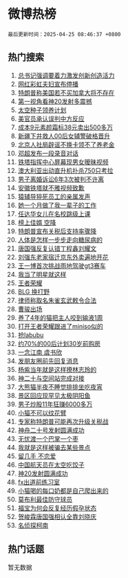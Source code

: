 # 微博热榜

`最后更新时间：2025-04-25 08:46:37 +0800`

## 热门搜索

1. [总书记强调要着力激发创新创造活力](https://m.weibo.cn/search?containerid=100103type%3D1%26t%3D10%26q%3D%23%E6%80%BB%E4%B9%A6%E8%AE%B0%E5%BC%BA%E8%B0%83%E8%A6%81%E7%9D%80%E5%8A%9B%E6%BF%80%E5%8F%91%E5%88%9B%E6%96%B0%E5%88%9B%E9%80%A0%E6%B4%BB%E5%8A%9B%23&stream_entry_id=51&isnewpage=1&extparam=seat%3D1%26filter_type%3Drealtimehot%26stream_entry_id%3D51%26c_type%3D51%26dgr%3D0%26pos%3D0%26cate%3D10103%26q%3D%2523%25E6%2580%25BB%25E4%25B9%25A6%25E8%25AE%25B0%25E5%25BC%25BA%25E8%25B0%2583%25E8%25A6%2581%25E7%259D%2580%25E5%258A%259B%25E6%25BF%2580%25E5%258F%2591%25E5%2588%259B%25E6%2596%25B0%25E5%2588%259B%25E9%2580%25A0%25E6%25B4%25BB%25E5%258A%259B%2523%26display_time%3D1745541996%26pre_seqid%3D174554199676503324132128)
1. [网红彩虹夫妇宣布停播](https://m.weibo.cn/search?containerid=100103type%3D1%26t%3D10%26q%3D%23%E7%BD%91%E7%BA%A2%E5%BD%A9%E8%99%B9%E5%A4%AB%E5%A6%87%E5%AE%A3%E5%B8%83%E5%81%9C%E6%92%AD%23&stream_entry_id=31&isnewpage=1&extparam=seat%3D1%26stream_entry_id%3D31%26lcate%3D5001%26pos%3D0%26q%3D%2523%25E7%25BD%2591%25E7%25BA%25A2%25E5%25BD%25A9%25E8%2599%25B9%25E5%25A4%25AB%25E5%25A6%2587%25E5%25AE%25A3%25E5%25B8%2583%25E5%2581%259C%25E6%2592%25AD%2523%26filter_type%3Drealtimehot%26band_rank%3D1%26c_type%3D31%26dgr%3D0%26cate%3D5001%26realpos%3D1%26flag%3D1%26display_time%3D1745541996%26pre_seqid%3D174554199676503324132128)
1. [特朗普称美国若不买加拿大将不存在](https://m.weibo.cn/search?containerid=100103type%3D1%26t%3D10%26q%3D%23%E7%89%B9%E6%9C%97%E6%99%AE%E7%A7%B0%E7%BE%8E%E5%9B%BD%E8%8B%A5%E4%B8%8D%E4%B9%B0%E5%8A%A0%E6%8B%BF%E5%A4%A7%E5%B0%86%E4%B8%8D%E5%AD%98%E5%9C%A8%23&stream_entry_id=31&isnewpage=1&extparam=seat%3D1%26stream_entry_id%3D31%26lcate%3D5001%26pos%3D1%26q%3D%2523%25E7%2589%25B9%25E6%259C%2597%25E6%2599%25AE%25E7%25A7%25B0%25E7%25BE%258E%25E5%259B%25BD%25E8%258B%25A5%25E4%25B8%258D%25E4%25B9%25B0%25E5%258A%25A0%25E6%258B%25BF%25E5%25A4%25A7%25E5%25B0%2586%25E4%25B8%258D%25E5%25AD%2598%25E5%259C%25A8%2523%26filter_type%3Drealtimehot%26band_rank%3D2%26c_type%3D31%26dgr%3D0%26cate%3D5001%26realpos%3D2%26flag%3D2%26display_time%3D1745541996%26pre_seqid%3D174554199676503324132128)
1. [第一视角看神20发射多震撼](https://m.weibo.cn/search?containerid=100103type%3D1%26t%3D10%26q%3D%23%E7%AC%AC%E4%B8%80%E8%A7%86%E8%A7%92%E7%9C%8B%E7%A5%9E20%E5%8F%91%E5%B0%84%E5%A4%9A%E9%9C%87%E6%92%BC%23&stream_entry_id=31&isnewpage=1&extparam=seat%3D1%26stream_entry_id%3D31%26lcate%3D5001%26pos%3D2%26q%3D%2523%25E7%25AC%25AC%25E4%25B8%2580%25E8%25A7%2586%25E8%25A7%2592%25E7%259C%258B%25E7%25A5%259E20%25E5%258F%2591%25E5%25B0%2584%25E5%25A4%259A%25E9%259C%2587%25E6%2592%25BC%2523%26filter_type%3Drealtimehot%26band_rank%3D3%26c_type%3D31%26dgr%3D0%26cate%3D5001%26realpos%3D3%26flag%3D0%26display_time%3D1745541996%26pre_seqid%3D174554199676503324132128)
1. [太空种子领养计划](https://m.weibo.cn/search?containerid=100103type%3D1%26t%3D10%26q%3D%23%E5%A4%AA%E7%A9%BA%E7%A7%8D%E5%AD%90%E9%A2%86%E5%85%BB%E8%AE%A1%E5%88%92%23&stream_entry_id=31&isnewpage=1&extparam=seat%3D1%26stream_entry_id%3D31%26lcate%3D5001%26pos%3D3%26q%3D%2523%25E5%25A4%25AA%25E7%25A9%25BA%25E7%25A7%258D%25E5%25AD%2590%25E9%25A2%2586%25E5%2585%25BB%25E8%25AE%25A1%25E5%2588%2592%2523%26filter_type%3Drealtimehot%26band_rank%3D4%26adid%3D284151%26dgr%3D0%26cate%3D5001%26is_ad_pos%3D1%26c_type%3D31%26display_time%3D1745541996%26pre_seqid%3D174554199676503324132128)
1. [美官员承认误判中方反应](https://m.weibo.cn/search?containerid=100103type%3D1%26t%3D10%26q%3D%23%E7%BE%8E%E5%AE%98%E5%91%98%E6%89%BF%E8%AE%A4%E8%AF%AF%E5%88%A4%E4%B8%AD%E6%96%B9%E5%8F%8D%E5%BA%94%23&stream_entry_id=31&isnewpage=1&extparam=seat%3D1%26stream_entry_id%3D31%26lcate%3D5001%26pos%3D4%26q%3D%2523%25E7%25BE%258E%25E5%25AE%2598%25E5%2591%2598%25E6%2589%25BF%25E8%25AE%25A4%25E8%25AF%25AF%25E5%2588%25A4%25E4%25B8%25AD%25E6%2596%25B9%25E5%258F%258D%25E5%25BA%2594%2523%26filter_type%3Drealtimehot%26band_rank%3D4%26c_type%3D31%26dgr%3D0%26cate%3D5001%26realpos%3D4%26flag%3D1%26display_time%3D1745541996%26pre_seqid%3D174554199676503324132128)
1. [成本9元素颜霜标38元卖出500多万](https://m.weibo.cn/search?containerid=100103type%3D1%26t%3D10%26q%3D%23%E6%88%90%E6%9C%AC9%E5%85%83%E7%B4%A0%E9%A2%9C%E9%9C%9C%E6%A0%8738%E5%85%83%E5%8D%96%E5%87%BA500%E5%A4%9A%E4%B8%87%23&stream_entry_id=31&isnewpage=1&extparam=seat%3D1%26stream_entry_id%3D31%26lcate%3D5001%26pos%3D5%26q%3D%2523%25E6%2588%2590%25E6%259C%25AC9%25E5%2585%2583%25E7%25B4%25A0%25E9%25A2%259C%25E9%259C%259C%25E6%25A0%258738%25E5%2585%2583%25E5%258D%2596%25E5%2587%25BA500%25E5%25A4%259A%25E4%25B8%2587%2523%26filter_type%3Drealtimehot%26band_rank%3D5%26c_type%3D31%26dgr%3D0%26cate%3D5001%26realpos%3D5%26flag%3D0%26display_time%3D1745541996%26pre_seqid%3D174554199676503324132128)
1. [新疆下井救人00后女辅警破格晋升](https://m.weibo.cn/search?containerid=100103type%3D1%26t%3D10%26q%3D%23%E6%96%B0%E7%96%86%E4%B8%8B%E4%BA%95%E6%95%91%E4%BA%BA00%E5%90%8E%E5%A5%B3%E8%BE%85%E8%AD%A6%E7%A0%B4%E6%A0%BC%E6%99%8B%E5%8D%87%23&stream_entry_id=31&isnewpage=1&extparam=seat%3D1%26stream_entry_id%3D31%26lcate%3D5001%26pos%3D6%26q%3D%2523%25E6%2596%25B0%25E7%2596%2586%25E4%25B8%258B%25E4%25BA%2595%25E6%2595%2591%25E4%25BA%25BA00%25E5%2590%258E%25E5%25A5%25B3%25E8%25BE%2585%25E8%25AD%25A6%25E7%25A0%25B4%25E6%25A0%25BC%25E6%2599%258B%25E5%258D%2587%2523%26filter_type%3Drealtimehot%26band_rank%3D6%26c_type%3D31%26dgr%3D0%26cate%3D5001%26realpos%3D6%26flag%3D0%26display_time%3D1745541996%26pre_seqid%3D174554199676503324132128)
1. [北京人社局辟谣不换卡领不了养老金](https://m.weibo.cn/search?containerid=100103type%3D1%26t%3D10%26q%3D%23%E5%8C%97%E4%BA%AC%E4%BA%BA%E7%A4%BE%E5%B1%80%E8%BE%9F%E8%B0%A3%E4%B8%8D%E6%8D%A2%E5%8D%A1%E9%A2%86%E4%B8%8D%E4%BA%86%E5%85%BB%E8%80%81%E9%87%91%23&stream_entry_id=31&isnewpage=1&extparam=seat%3D1%26stream_entry_id%3D31%26lcate%3D5001%26pos%3D7%26q%3D%2523%25E5%258C%2597%25E4%25BA%25AC%25E4%25BA%25BA%25E7%25A4%25BE%25E5%25B1%2580%25E8%25BE%259F%25E8%25B0%25A3%25E4%25B8%258D%25E6%258D%25A2%25E5%258D%25A1%25E9%25A2%2586%25E4%25B8%258D%25E4%25BA%2586%25E5%2585%25BB%25E8%2580%2581%25E9%2587%2591%2523%26filter_type%3Drealtimehot%26band_rank%3D7%26adid%3D284141%26dgr%3D0%26cate%3D5001%26is_ad_pos%3D1%26c_type%3D31%26display_time%3D1745541996%26pre_seqid%3D174554199676503324132128)
1. [邓超发布一段录音对话](https://m.weibo.cn/search?containerid=100103type%3D1%26t%3D10%26q%3D%23%E9%82%93%E8%B6%85%E5%8F%91%E5%B8%83%E4%B8%80%E6%AE%B5%E5%BD%95%E9%9F%B3%E5%AF%B9%E8%AF%9D%23&stream_entry_id=31&isnewpage=1&extparam=seat%3D1%26stream_entry_id%3D31%26lcate%3D5001%26pos%3D8%26q%3D%2523%25E9%2582%2593%25E8%25B6%2585%25E5%258F%2591%25E5%25B8%2583%25E4%25B8%2580%25E6%25AE%25B5%25E5%25BD%2595%25E9%259F%25B3%25E5%25AF%25B9%25E8%25AF%259D%2523%26filter_type%3Drealtimehot%26band_rank%3D7%26c_type%3D31%26dgr%3D0%26cate%3D5001%26realpos%3D7%26flag%3D2%26display_time%3D1745541996%26pre_seqid%3D174554199676503324132128)
1. [铁塔指挥中心屏幕现男女暧昧视频](https://m.weibo.cn/search?containerid=100103type%3D1%26t%3D10%26q%3D%23%E9%93%81%E5%A1%94%E6%8C%87%E6%8C%A5%E4%B8%AD%E5%BF%83%E5%B1%8F%E5%B9%95%E7%8E%B0%E7%94%B7%E5%A5%B3%E6%9A%A7%E6%98%A7%E8%A7%86%E9%A2%91%23&stream_entry_id=31&isnewpage=1&extparam=seat%3D1%26stream_entry_id%3D31%26lcate%3D5001%26pos%3D9%26q%3D%2523%25E9%2593%2581%25E5%25A1%2594%25E6%258C%2587%25E6%258C%25A5%25E4%25B8%25AD%25E5%25BF%2583%25E5%25B1%258F%25E5%25B9%2595%25E7%258E%25B0%25E7%2594%25B7%25E5%25A5%25B3%25E6%259A%25A7%25E6%2598%25A7%25E8%25A7%2586%25E9%25A2%2591%2523%26filter_type%3Drealtimehot%26band_rank%3D8%26c_type%3D31%26dgr%3D0%26cate%3D5001%26realpos%3D8%26flag%3D1%26display_time%3D1745541996%26pre_seqid%3D174554199676503324132128)
1. [澳大利亚出动直升机扑杀750只考拉](https://m.weibo.cn/search?containerid=100103type%3D1%26t%3D10%26q%3D%23%E6%BE%B3%E5%A4%A7%E5%88%A9%E4%BA%9A%E5%87%BA%E5%8A%A8%E7%9B%B4%E5%8D%87%E6%9C%BA%E6%89%91%E6%9D%80750%E5%8F%AA%E8%80%83%E6%8B%89%23&stream_entry_id=31&isnewpage=1&extparam=seat%3D1%26stream_entry_id%3D31%26lcate%3D5001%26pos%3D10%26q%3D%2523%25E6%25BE%25B3%25E5%25A4%25A7%25E5%2588%25A9%25E4%25BA%259A%25E5%2587%25BA%25E5%258A%25A8%25E7%259B%25B4%25E5%258D%2587%25E6%259C%25BA%25E6%2589%2591%25E6%259D%2580750%25E5%258F%25AA%25E8%2580%2583%25E6%258B%2589%2523%26filter_type%3Drealtimehot%26band_rank%3D9%26c_type%3D31%26dgr%3D0%26cate%3D5001%26realpos%3D9%26flag%3D0%26display_time%3D1745541996%26pre_seqid%3D174554199676503324132128)
1. [男子离婚诉讼6年3次被判不许离](https://m.weibo.cn/search?containerid=100103type%3D1%26t%3D10%26q%3D%23%E7%94%B7%E5%AD%90%E7%A6%BB%E5%A9%9A%E8%AF%89%E8%AE%BC6%E5%B9%B43%E6%AC%A1%E8%A2%AB%E5%88%A4%E4%B8%8D%E8%AE%B8%E7%A6%BB%23&stream_entry_id=31&isnewpage=1&extparam=seat%3D1%26stream_entry_id%3D31%26lcate%3D5001%26pos%3D11%26q%3D%2523%25E7%2594%25B7%25E5%25AD%2590%25E7%25A6%25BB%25E5%25A9%259A%25E8%25AF%2589%25E8%25AE%25BC6%25E5%25B9%25B43%25E6%25AC%25A1%25E8%25A2%25AB%25E5%2588%25A4%25E4%25B8%258D%25E8%25AE%25B8%25E7%25A6%25BB%2523%26filter_type%3Drealtimehot%26band_rank%3D10%26c_type%3D31%26dgr%3D0%26cate%3D5001%26realpos%3D10%26flag%3D0%26display_time%3D1745541996%26pre_seqid%3D174554199676503324132128)
1. [安徽铁塔就不雅视频致歉](https://m.weibo.cn/search?containerid=100103type%3D1%26t%3D10%26q%3D%23%E5%AE%89%E5%BE%BD%E9%93%81%E5%A1%94%E5%B0%B1%E4%B8%8D%E9%9B%85%E8%A7%86%E9%A2%91%E8%87%B4%E6%AD%89%23&stream_entry_id=31&isnewpage=1&extparam=seat%3D1%26stream_entry_id%3D31%26lcate%3D5001%26pos%3D12%26q%3D%2523%25E5%25AE%2589%25E5%25BE%25BD%25E9%2593%2581%25E5%25A1%2594%25E5%25B0%25B1%25E4%25B8%258D%25E9%259B%2585%25E8%25A7%2586%25E9%25A2%2591%25E8%2587%25B4%25E6%25AD%2589%2523%26filter_type%3Drealtimehot%26band_rank%3D11%26c_type%3D31%26dgr%3D0%26cate%3D5001%26realpos%3D11%26flag%3D1%26display_time%3D1745541996%26pre_seqid%3D174554199676503324132128)
1. [猿辅导猝死员工的亲属发声](https://m.weibo.cn/search?containerid=100103type%3D1%26t%3D10%26q%3D%23%E7%8C%BF%E8%BE%85%E5%AF%BC%E7%8C%9D%E6%AD%BB%E5%91%98%E5%B7%A5%E7%9A%84%E4%BA%B2%E5%B1%9E%E5%8F%91%E5%A3%B0%23&stream_entry_id=31&isnewpage=1&extparam=seat%3D1%26stream_entry_id%3D31%26lcate%3D5001%26pos%3D13%26q%3D%2523%25E7%258C%25BF%25E8%25BE%2585%25E5%25AF%25BC%25E7%258C%259D%25E6%25AD%25BB%25E5%2591%2598%25E5%25B7%25A5%25E7%259A%2584%25E4%25BA%25B2%25E5%25B1%259E%25E5%258F%2591%25E5%25A3%25B0%2523%26filter_type%3Drealtimehot%26band_rank%3D12%26c_type%3D31%26dgr%3D0%26cate%3D5001%26realpos%3D12%26flag%3D1%26display_time%3D1745541996%26pre_seqid%3D174554199676503324132128)
1. [她一个月做了我一辈子的工作](https://m.weibo.cn/search?containerid=100103type%3D1%26t%3D10%26q%3D%E5%A5%B9%E4%B8%80%E4%B8%AA%E6%9C%88%E5%81%9A%E4%BA%86%E6%88%91%E4%B8%80%E8%BE%88%E5%AD%90%E7%9A%84%E5%B7%A5%E4%BD%9C&stream_entry_id=31&isnewpage=1&extparam=seat%3D1%26stream_entry_id%3D31%26lcate%3D5001%26pos%3D14%26q%3D%25E5%25A5%25B9%25E4%25B8%2580%25E4%25B8%25AA%25E6%259C%2588%25E5%2581%259A%25E4%25BA%2586%25E6%2588%2591%25E4%25B8%2580%25E8%25BE%2588%25E5%25AD%2590%25E7%259A%2584%25E5%25B7%25A5%25E4%25BD%259C%26filter_type%3Drealtimehot%26band_rank%3D13%26c_type%3D31%26dgr%3D0%26cate%3D5001%26realpos%3D13%26flag%3D1%26display_time%3D1745541996%26pre_seqid%3D174554199676503324132128)
1. [任达华女儿在名校跳级上课](https://m.weibo.cn/search?containerid=100103type%3D1%26t%3D10%26q%3D%23%E4%BB%BB%E8%BE%BE%E5%8D%8E%E5%A5%B3%E5%84%BF%E5%9C%A8%E5%90%8D%E6%A0%A1%E8%B7%B3%E7%BA%A7%E4%B8%8A%E8%AF%BE%23&stream_entry_id=31&isnewpage=1&extparam=seat%3D1%26stream_entry_id%3D31%26lcate%3D5001%26pos%3D15%26q%3D%2523%25E4%25BB%25BB%25E8%25BE%25BE%25E5%258D%258E%25E5%25A5%25B3%25E5%2584%25BF%25E5%259C%25A8%25E5%2590%258D%25E6%25A0%25A1%25E8%25B7%25B3%25E7%25BA%25A7%25E4%25B8%258A%25E8%25AF%25BE%2523%26filter_type%3Drealtimehot%26band_rank%3D14%26c_type%3D31%26dgr%3D0%26cate%3D5001%26realpos%3D14%26flag%3D2%26display_time%3D1745541996%26pre_seqid%3D174554199676503324132128)
1. [榜上佳婿 空降](https://m.weibo.cn/search?containerid=100103type%3D1%26t%3D10%26q%3D%E6%A6%9C%E4%B8%8A%E4%BD%B3%E5%A9%BF+%E7%A9%BA%E9%99%8D&stream_entry_id=31&isnewpage=1&extparam=seat%3D1%26stream_entry_id%3D31%26lcate%3D5001%26pos%3D16%26q%3D%25E6%25A6%259C%25E4%25B8%258A%25E4%25BD%25B3%25E5%25A9%25BF%2520%25E7%25A9%25BA%25E9%2599%258D%26filter_type%3Drealtimehot%26band_rank%3D15%26c_type%3D31%26dgr%3D0%26cate%3D5001%26realpos%3D15%26flag%3D0%26display_time%3D1745541996%26pre_seqid%3D174554199676503324132128)
1. [特朗普宣布关税后支持率骤降](https://m.weibo.cn/search?containerid=100103type%3D1%26t%3D10%26q%3D%23%E7%89%B9%E6%9C%97%E6%99%AE%E5%AE%A3%E5%B8%83%E5%85%B3%E7%A8%8E%E5%90%8E%E6%94%AF%E6%8C%81%E7%8E%87%E9%AA%A4%E9%99%8D%23&stream_entry_id=31&isnewpage=1&extparam=seat%3D1%26stream_entry_id%3D31%26lcate%3D5001%26pos%3D17%26q%3D%2523%25E7%2589%25B9%25E6%259C%2597%25E6%2599%25AE%25E5%25AE%25A3%25E5%25B8%2583%25E5%2585%25B3%25E7%25A8%258E%25E5%2590%258E%25E6%2594%25AF%25E6%258C%2581%25E7%258E%2587%25E9%25AA%25A4%25E9%2599%258D%2523%26filter_type%3Drealtimehot%26band_rank%3D16%26c_type%3D31%26dgr%3D0%26cate%3D5001%26realpos%3D16%26flag%3D0%26display_time%3D1745541996%26pre_seqid%3D174554199676503324132128)
1. [人体是怎样一步步走向糖尿病的](https://m.weibo.cn/search?containerid=100103type%3D1%26t%3D10%26q%3D%E4%BA%BA%E4%BD%93%E6%98%AF%E6%80%8E%E6%A0%B7%E4%B8%80%E6%AD%A5%E6%AD%A5%E8%B5%B0%E5%90%91%E7%B3%96%E5%B0%BF%E7%97%85%E7%9A%84&stream_entry_id=31&isnewpage=1&extparam=seat%3D1%26stream_entry_id%3D31%26lcate%3D5001%26pos%3D18%26q%3D%25E4%25BA%25BA%25E4%25BD%2593%25E6%2598%25AF%25E6%2580%258E%25E6%25A0%25B7%25E4%25B8%2580%25E6%25AD%25A5%25E6%25AD%25A5%25E8%25B5%25B0%25E5%2590%2591%25E7%25B3%2596%25E5%25B0%25BF%25E7%2597%2585%25E7%259A%2584%26filter_type%3Drealtimehot%26band_rank%3D17%26c_type%3D31%26dgr%3D0%26cate%3D5001%26realpos%3D17%26flag%3D1%26display_time%3D1745541996%26pre_seqid%3D174554199676503324132128)
1. [唐国强反复认错丁程鑫刘耀文](https://m.weibo.cn/search?containerid=100103type%3D1%26t%3D10%26q%3D%23%E5%94%90%E5%9B%BD%E5%BC%BA%E5%8F%8D%E5%A4%8D%E8%AE%A4%E9%94%99%E4%B8%81%E7%A8%8B%E9%91%AB%E5%88%98%E8%80%80%E6%96%87%23&stream_entry_id=31&isnewpage=1&extparam=seat%3D1%26stream_entry_id%3D31%26lcate%3D5001%26pos%3D19%26q%3D%2523%25E5%2594%2590%25E5%259B%25BD%25E5%25BC%25BA%25E5%258F%258D%25E5%25A4%258D%25E8%25AE%25A4%25E9%2594%2599%25E4%25B8%2581%25E7%25A8%258B%25E9%2591%25AB%25E5%2588%2598%25E8%2580%2580%25E6%2596%2587%2523%26filter_type%3Drealtimehot%26band_rank%3D18%26c_type%3D31%26dgr%3D0%26cate%3D5001%26realpos%3D18%26flag%3D0%26display_time%3D1745541996%26pre_seqid%3D174554199676503324132128)
1. [刘强东老家宿迁京东外卖遍地开花](https://m.weibo.cn/search?containerid=100103type%3D1%26t%3D10%26q%3D%23%E5%88%98%E5%BC%BA%E4%B8%9C%E8%80%81%E5%AE%B6%E5%AE%BF%E8%BF%81%E4%BA%AC%E4%B8%9C%E5%A4%96%E5%8D%96%E9%81%8D%E5%9C%B0%E5%BC%80%E8%8A%B1%23&stream_entry_id=31&isnewpage=1&extparam=seat%3D1%26stream_entry_id%3D31%26lcate%3D5001%26pos%3D20%26q%3D%2523%25E5%2588%2598%25E5%25BC%25BA%25E4%25B8%259C%25E8%2580%2581%25E5%25AE%25B6%25E5%25AE%25BF%25E8%25BF%2581%25E4%25BA%25AC%25E4%25B8%259C%25E5%25A4%2596%25E5%258D%2596%25E9%2581%258D%25E5%259C%25B0%25E5%25BC%2580%25E8%258A%25B1%2523%26filter_type%3Drealtimehot%26band_rank%3D19%26c_type%3D31%26dgr%3D0%26cate%3D5001%26realpos%3D19%26flag%3D0%26display_time%3D1745541996%26pre_seqid%3D174554199676503324132128)
1. [王一博首次挑战雨地驾驶gt3赛车](https://m.weibo.cn/search?containerid=100103type%3D1%26t%3D10%26q%3D%23%E7%8E%8B%E4%B8%80%E5%8D%9A%E9%A6%96%E6%AC%A1%E6%8C%91%E6%88%98%E9%9B%A8%E5%9C%B0%E9%A9%BE%E9%A9%B6gt3%E8%B5%9B%E8%BD%A6%23&stream_entry_id=31&isnewpage=1&extparam=seat%3D1%26stream_entry_id%3D31%26lcate%3D5001%26pos%3D21%26q%3D%2523%25E7%258E%258B%25E4%25B8%2580%25E5%258D%259A%25E9%25A6%2596%25E6%25AC%25A1%25E6%258C%2591%25E6%2588%2598%25E9%259B%25A8%25E5%259C%25B0%25E9%25A9%25BE%25E9%25A9%25B6gt3%25E8%25B5%259B%25E8%25BD%25A6%2523%26filter_type%3Drealtimehot%26band_rank%3D20%26c_type%3D31%26dgr%3D0%26cate%3D5001%26realpos%3D20%26flag%3D1%26display_time%3D1745541996%26pre_seqid%3D174554199676503324132128)
1. [我当了明星就这样](https://m.weibo.cn/search?containerid=100103type%3D1%26t%3D10%26q%3D%E6%88%91%E5%BD%93%E4%BA%86%E6%98%8E%E6%98%9F%E5%B0%B1%E8%BF%99%E6%A0%B7&stream_entry_id=31&isnewpage=1&extparam=seat%3D1%26stream_entry_id%3D31%26lcate%3D5001%26pos%3D22%26q%3D%25E6%2588%2591%25E5%25BD%2593%25E4%25BA%2586%25E6%2598%258E%25E6%2598%259F%25E5%25B0%25B1%25E8%25BF%2599%25E6%25A0%25B7%26filter_type%3Drealtimehot%26band_rank%3D21%26c_type%3D31%26dgr%3D0%26cate%3D5001%26realpos%3D21%26flag%3D0%26display_time%3D1745541996%26pre_seqid%3D174554199676503324132128)
1. [王者荣耀](https://m.weibo.cn/search?containerid=100103type%3D1%26t%3D10%26q%3D%23%E7%8E%8B%E8%80%85%E8%8D%A3%E8%80%80%23&stream_entry_id=31&isnewpage=1&extparam=seat%3D1%26stream_entry_id%3D31%26lcate%3D5001%26pos%3D23%26q%3D%2523%25E7%258E%258B%25E8%2580%2585%25E8%258D%25A3%25E8%2580%2580%2523%26filter_type%3Drealtimehot%26band_rank%3D22%26c_type%3D31%26dgr%3D0%26cate%3D5001%26realpos%3D22%26flag%3D1%26display_time%3D1745541996%26pre_seqid%3D174554199676503324132128)
1. [BLG 换打野](https://m.weibo.cn/search?containerid=100103type%3D1%26t%3D10%26q%3DBLG+%E6%8D%A2%E6%89%93%E9%87%8E&stream_entry_id=31&isnewpage=1&extparam=seat%3D1%26stream_entry_id%3D31%26lcate%3D5001%26pos%3D24%26q%3DBLG%2520%25E6%258D%25A2%25E6%2589%2593%25E9%2587%258E%26filter_type%3Drealtimehot%26band_rank%3D23%26c_type%3D31%26dgr%3D0%26cate%3D5001%26realpos%3D23%26flag%3D1%26display_time%3D1745541996%26pre_seqid%3D174554199676503324132128)
1. [律师称取名朱雀玄武敕令合法](https://m.weibo.cn/search?containerid=100103type%3D1%26t%3D10%26q%3D%23%E5%BE%8B%E5%B8%88%E7%A7%B0%E5%8F%96%E5%90%8D%E6%9C%B1%E9%9B%80%E7%8E%84%E6%AD%A6%E6%95%95%E4%BB%A4%E5%90%88%E6%B3%95%23&stream_entry_id=31&isnewpage=1&extparam=seat%3D1%26stream_entry_id%3D31%26lcate%3D5001%26pos%3D25%26q%3D%2523%25E5%25BE%258B%25E5%25B8%2588%25E7%25A7%25B0%25E5%258F%2596%25E5%2590%258D%25E6%259C%25B1%25E9%259B%2580%25E7%258E%2584%25E6%25AD%25A6%25E6%2595%2595%25E4%25BB%25A4%25E5%2590%2588%25E6%25B3%2595%2523%26filter_type%3Drealtimehot%26band_rank%3D24%26c_type%3D31%26dgr%3D0%26cate%3D5001%26realpos%3D24%26flag%3D0%26display_time%3D1745541996%26pre_seqid%3D174554199676503324132128)
1. [曹骏出场](https://m.weibo.cn/search?containerid=100103type%3D1%26t%3D10%26q%3D%E6%9B%B9%E9%AA%8F%E5%87%BA%E5%9C%BA&stream_entry_id=31&isnewpage=1&extparam=seat%3D1%26stream_entry_id%3D31%26lcate%3D5001%26pos%3D26%26q%3D%25E6%259B%25B9%25E9%25AA%258F%25E5%2587%25BA%25E5%259C%25BA%26filter_type%3Drealtimehot%26band_rank%3D25%26c_type%3D31%26dgr%3D0%26cate%3D5001%26realpos%3D25%26flag%3D1%26display_time%3D1745541996%26pre_seqid%3D174554199676503324132128)
1. [养了4年的猫把主人咬到输液1周](https://m.weibo.cn/search?containerid=100103type%3D1%26t%3D10%26q%3D%23%E5%85%BB%E4%BA%864%E5%B9%B4%E7%9A%84%E7%8C%AB%E6%8A%8A%E4%B8%BB%E4%BA%BA%E5%92%AC%E5%88%B0%E8%BE%93%E6%B6%B21%E5%91%A8%23&stream_entry_id=31&isnewpage=1&extparam=seat%3D1%26stream_entry_id%3D31%26lcate%3D5001%26pos%3D27%26q%3D%2523%25E5%2585%25BB%25E4%25BA%25864%25E5%25B9%25B4%25E7%259A%2584%25E7%258C%25AB%25E6%258A%258A%25E4%25B8%25BB%25E4%25BA%25BA%25E5%2592%25AC%25E5%2588%25B0%25E8%25BE%2593%25E6%25B6%25B21%25E5%2591%25A8%2523%26filter_type%3Drealtimehot%26band_rank%3D26%26c_type%3D31%26dgr%3D0%26cate%3D5001%26realpos%3D26%26flag%3D0%26display_time%3D1745541996%26pre_seqid%3D174554199676503324132128)
1. [打开王者荣耀跟进了miniso似的](https://m.weibo.cn/search?containerid=100103type%3D1%26t%3D10%26q%3D%E6%89%93%E5%BC%80%E7%8E%8B%E8%80%85%E8%8D%A3%E8%80%80%E8%B7%9F%E8%BF%9B%E4%BA%86miniso%E4%BC%BC%E7%9A%84&stream_entry_id=31&isnewpage=1&extparam=seat%3D1%26stream_entry_id%3D31%26lcate%3D5001%26pos%3D28%26q%3D%25E6%2589%2593%25E5%25BC%2580%25E7%258E%258B%25E8%2580%2585%25E8%258D%25A3%25E8%2580%2580%25E8%25B7%259F%25E8%25BF%259B%25E4%25BA%2586miniso%25E4%25BC%25BC%25E7%259A%2584%26filter_type%3Drealtimehot%26band_rank%3D27%26c_type%3D31%26dgr%3D0%26cate%3D5001%26realpos%3D27%26flag%3D1%26display_time%3D1745541996%26pre_seqid%3D174554199676503324132128)
1. [抢labubu](https://m.weibo.cn/search?containerid=100103type%3D1%26t%3D10%26q%3D%E6%8A%A2labubu&stream_entry_id=31&isnewpage=1&extparam=seat%3D1%26stream_entry_id%3D31%26lcate%3D5001%26pos%3D29%26q%3D%25E6%258A%25A2labubu%26filter_type%3Drealtimehot%26band_rank%3D28%26c_type%3D31%26dgr%3D0%26cate%3D5001%26realpos%3D28%26flag%3D0%26display_time%3D1745541996%26pre_seqid%3D174554199676503324132128)
1. [约70%的00后计划30岁前购房](https://m.weibo.cn/search?containerid=100103type%3D1%26t%3D10%26q%3D%23%E7%BA%A670%25%E7%9A%8400%E5%90%8E%E8%AE%A1%E5%88%9230%E5%B2%81%E5%89%8D%E8%B4%AD%E6%88%BF%23&stream_entry_id=31&isnewpage=1&extparam=seat%3D1%26stream_entry_id%3D31%26lcate%3D5001%26pos%3D30%26q%3D%2523%25E7%25BA%25A670%2525%25E7%259A%258400%25E5%2590%258E%25E8%25AE%25A1%25E5%2588%259230%25E5%25B2%2581%25E5%2589%258D%25E8%25B4%25AD%25E6%2588%25BF%2523%26filter_type%3Drealtimehot%26band_rank%3D29%26c_type%3D31%26dgr%3D0%26cate%3D5001%26realpos%3D29%26flag%3D0%26display_time%3D1745541996%26pre_seqid%3D174554199676503324132128)
1. [一念江南 虞书欣](https://m.weibo.cn/search?containerid=100103type%3D1%26t%3D10%26q%3D%E4%B8%80%E5%BF%B5%E6%B1%9F%E5%8D%97+%E8%99%9E%E4%B9%A6%E6%AC%A3&stream_entry_id=31&isnewpage=1&extparam=seat%3D1%26stream_entry_id%3D31%26lcate%3D5001%26pos%3D31%26q%3D%25E4%25B8%2580%25E5%25BF%25B5%25E6%25B1%259F%25E5%258D%2597%2520%25E8%2599%259E%25E4%25B9%25A6%25E6%25AC%25A3%26filter_type%3Drealtimehot%26band_rank%3D30%26c_type%3D31%26dgr%3D0%26cate%3D5001%26realpos%3D30%26flag%3D0%26display_time%3D1745541996%26pre_seqid%3D174554199676503324132128)
1. [发朋友圈前先回复消息](https://m.weibo.cn/search?containerid=100103type%3D1%26t%3D10%26q%3D%E5%8F%91%E6%9C%8B%E5%8F%8B%E5%9C%88%E5%89%8D%E5%85%88%E5%9B%9E%E5%A4%8D%E6%B6%88%E6%81%AF&stream_entry_id=31&isnewpage=1&extparam=seat%3D1%26stream_entry_id%3D31%26lcate%3D5001%26pos%3D32%26q%3D%25E5%258F%2591%25E6%259C%258B%25E5%258F%258B%25E5%259C%2588%25E5%2589%258D%25E5%2585%2588%25E5%259B%259E%25E5%25A4%258D%25E6%25B6%2588%25E6%2581%25AF%26filter_type%3Drealtimehot%26band_rank%3D31%26c_type%3D31%26dgr%3D0%26cate%3D5001%26realpos%3D31%26flag%3D1%26display_time%3D1745541996%26pre_seqid%3D174554199676503324132128)
1. [杨紫当年就是这样撩林志玲的](https://m.weibo.cn/search?containerid=100103type%3D1%26t%3D10%26q%3D%E6%9D%A8%E7%B4%AB%E5%BD%93%E5%B9%B4%E5%B0%B1%E6%98%AF%E8%BF%99%E6%A0%B7%E6%92%A9%E6%9E%97%E5%BF%97%E7%8E%B2%E7%9A%84&stream_entry_id=31&isnewpage=1&extparam=seat%3D1%26stream_entry_id%3D31%26lcate%3D5001%26pos%3D33%26q%3D%25E6%259D%25A8%25E7%25B4%25AB%25E5%25BD%2593%25E5%25B9%25B4%25E5%25B0%25B1%25E6%2598%25AF%25E8%25BF%2599%25E6%25A0%25B7%25E6%2592%25A9%25E6%259E%2597%25E5%25BF%2597%25E7%258E%25B2%25E7%259A%2584%26filter_type%3Drealtimehot%26band_rank%3D32%26c_type%3D31%26dgr%3D0%26cate%3D5001%26realpos%3D32%26flag%3D0%26display_time%3D1745541996%26pre_seqid%3D174554199676503324132128)
1. [神二十与空间站完成对接](https://m.weibo.cn/search?containerid=100103type%3D1%26t%3D10%26q%3D%23%E7%A5%9E%E4%BA%8C%E5%8D%81%E4%B8%8E%E7%A9%BA%E9%97%B4%E7%AB%99%E5%AE%8C%E6%88%90%E5%AF%B9%E6%8E%A5%23&stream_entry_id=31&isnewpage=1&extparam=seat%3D1%26stream_entry_id%3D31%26lcate%3D5001%26pos%3D34%26q%3D%2523%25E7%25A5%259E%25E4%25BA%258C%25E5%258D%2581%25E4%25B8%258E%25E7%25A9%25BA%25E9%2597%25B4%25E7%25AB%2599%25E5%25AE%258C%25E6%2588%2590%25E5%25AF%25B9%25E6%258E%25A5%2523%26filter_type%3Drealtimehot%26band_rank%3D33%26c_type%3D31%26dgr%3D0%26cate%3D5001%26realpos%3D33%26flag%3D0%26display_time%3D1745541996%26pre_seqid%3D174554199676503324132128)
1. [大熊猫半夜不睡觉排排坐吃夜宵](https://m.weibo.cn/search?containerid=100103type%3D1%26t%3D10%26q%3D%23%E5%A4%A7%E7%86%8A%E7%8C%AB%E5%8D%8A%E5%A4%9C%E4%B8%8D%E7%9D%A1%E8%A7%89%E6%8E%92%E6%8E%92%E5%9D%90%E5%90%83%E5%A4%9C%E5%AE%B5%23&stream_entry_id=31&isnewpage=1&extparam=seat%3D1%26stream_entry_id%3D31%26lcate%3D5001%26pos%3D35%26q%3D%2523%25E5%25A4%25A7%25E7%2586%258A%25E7%258C%25AB%25E5%258D%258A%25E5%25A4%259C%25E4%25B8%258D%25E7%259D%25A1%25E8%25A7%2589%25E6%258E%2592%25E6%258E%2592%25E5%259D%2590%25E5%2590%2583%25E5%25A4%259C%25E5%25AE%25B5%2523%26filter_type%3Drealtimehot%26band_rank%3D34%26c_type%3D31%26dgr%3D0%26cate%3D5001%26realpos%3D34%26flag%3D0%26display_time%3D1745541996%26pre_seqid%3D174554199676503324132128)
1. [景区回应现罕见太极阴阳鱼](https://m.weibo.cn/search?containerid=100103type%3D1%26t%3D10%26q%3D%23%E6%99%AF%E5%8C%BA%E5%9B%9E%E5%BA%94%E7%8E%B0%E7%BD%95%E8%A7%81%E5%A4%AA%E6%9E%81%E9%98%B4%E9%98%B3%E9%B1%BC%23&stream_entry_id=31&isnewpage=1&extparam=seat%3D1%26stream_entry_id%3D31%26lcate%3D5001%26pos%3D36%26q%3D%2523%25E6%2599%25AF%25E5%258C%25BA%25E5%259B%259E%25E5%25BA%2594%25E7%258E%25B0%25E7%25BD%2595%25E8%25A7%2581%25E5%25A4%25AA%25E6%259E%2581%25E9%2598%25B4%25E9%2598%25B3%25E9%25B1%25BC%2523%26filter_type%3Drealtimehot%26band_rank%3D35%26c_type%3D31%26dgr%3D0%26cate%3D5001%26realpos%3D35%26flag%3D1%26display_time%3D1745541996%26pre_seqid%3D174554199676503324132128)
1. [男子炒股11年狂赚6000多万](https://m.weibo.cn/search?containerid=100103type%3D1%26t%3D10%26q%3D%23%E7%94%B7%E5%AD%90%E7%82%92%E8%82%A111%E5%B9%B4%E7%8B%82%E8%B5%9A6000%E5%A4%9A%E4%B8%87%23&stream_entry_id=31&isnewpage=1&extparam=seat%3D1%26stream_entry_id%3D31%26lcate%3D5001%26pos%3D37%26q%3D%2523%25E7%2594%25B7%25E5%25AD%2590%25E7%2582%2592%25E8%2582%25A111%25E5%25B9%25B4%25E7%258B%2582%25E8%25B5%259A6000%25E5%25A4%259A%25E4%25B8%2587%2523%26filter_type%3Drealtimehot%26band_rank%3D36%26c_type%3D31%26dgr%3D0%26cate%3D5001%26realpos%3D36%26flag%3D0%26display_time%3D1745541996%26pre_seqid%3D174554199676503324132128)
1. [小猫不可以纹花臂](https://m.weibo.cn/search?containerid=100103type%3D1%26t%3D10%26q%3D%23%E5%B0%8F%E7%8C%AB%E4%B8%8D%E5%8F%AF%E4%BB%A5%E7%BA%B9%E8%8A%B1%E8%87%82%23&stream_entry_id=31&isnewpage=1&extparam=seat%3D1%26stream_entry_id%3D31%26lcate%3D5001%26pos%3D38%26q%3D%2523%25E5%25B0%258F%25E7%258C%25AB%25E4%25B8%258D%25E5%258F%25AF%25E4%25BB%25A5%25E7%25BA%25B9%25E8%258A%25B1%25E8%2587%2582%2523%26filter_type%3Drealtimehot%26band_rank%3D37%26c_type%3D31%26dgr%3D0%26cate%3D5001%26realpos%3D37%26flag%3D1%26display_time%3D1745541996%26pre_seqid%3D174554199676503324132128)
1. [专家称特朗普可能再次升级关税战](https://m.weibo.cn/search?containerid=100103type%3D1%26t%3D10%26q%3D%23%E4%B8%93%E5%AE%B6%E7%A7%B0%E7%89%B9%E6%9C%97%E6%99%AE%E5%8F%AF%E8%83%BD%E5%86%8D%E6%AC%A1%E5%8D%87%E7%BA%A7%E5%85%B3%E7%A8%8E%E6%88%98%23&stream_entry_id=31&isnewpage=1&extparam=seat%3D1%26stream_entry_id%3D31%26lcate%3D5001%26pos%3D39%26q%3D%2523%25E4%25B8%2593%25E5%25AE%25B6%25E7%25A7%25B0%25E7%2589%25B9%25E6%259C%2597%25E6%2599%25AE%25E5%258F%25AF%25E8%2583%25BD%25E5%2586%258D%25E6%25AC%25A1%25E5%258D%2587%25E7%25BA%25A7%25E5%2585%25B3%25E7%25A8%258E%25E6%2588%2598%2523%26filter_type%3Drealtimehot%26band_rank%3D38%26c_type%3D31%26dgr%3D0%26cate%3D5001%26realpos%3D38%26flag%3D0%26display_time%3D1745541996%26pre_seqid%3D174554199676503324132128)
1. [神舟二十号发射圆满成功](https://m.weibo.cn/search?containerid=100103type%3D1%26t%3D10%26q%3D%23%E7%A5%9E%E8%88%9F%E4%BA%8C%E5%8D%81%E5%8F%B7%E5%8F%91%E5%B0%84%E5%9C%86%E6%BB%A1%E6%88%90%E5%8A%9F%23&stream_entry_id=31&isnewpage=1&extparam=seat%3D1%26stream_entry_id%3D31%26lcate%3D5001%26pos%3D40%26q%3D%2523%25E7%25A5%259E%25E8%2588%259F%25E4%25BA%258C%25E5%258D%2581%25E5%258F%25B7%25E5%258F%2591%25E5%25B0%2584%25E5%259C%2586%25E6%25BB%25A1%25E6%2588%2590%25E5%258A%259F%2523%26filter_type%3Drealtimehot%26band_rank%3D39%26c_type%3D31%26dgr%3D0%26cate%3D5001%26realpos%3D39%26flag%3D0%26display_time%3D1745541996%26pre_seqid%3D174554199676503324132128)
1. [无忧渡一个巴掌一个枣](https://m.weibo.cn/search?containerid=100103type%3D1%26t%3D10%26q%3D%E6%97%A0%E5%BF%A7%E6%B8%A1%E4%B8%80%E4%B8%AA%E5%B7%B4%E6%8E%8C%E4%B8%80%E4%B8%AA%E6%9E%A3&stream_entry_id=31&isnewpage=1&extparam=seat%3D1%26stream_entry_id%3D31%26lcate%3D5001%26pos%3D41%26q%3D%25E6%2597%25A0%25E5%25BF%25A7%25E6%25B8%25A1%25E4%25B8%2580%25E4%25B8%25AA%25E5%25B7%25B4%25E6%258E%258C%25E4%25B8%2580%25E4%25B8%25AA%25E6%259E%25A3%26filter_type%3Drealtimehot%26band_rank%3D40%26c_type%3D31%26dgr%3D0%26cate%3D5001%26realpos%3D40%26flag%3D0%26display_time%3D1745541996%26pre_seqid%3D174554199676503324132128)
1. [我就是这样被骗去某些景点](https://m.weibo.cn/search?containerid=100103type%3D1%26t%3D10%26q%3D%E6%88%91%E5%B0%B1%E6%98%AF%E8%BF%99%E6%A0%B7%E8%A2%AB%E9%AA%97%E5%8E%BB%E6%9F%90%E4%BA%9B%E6%99%AF%E7%82%B9&stream_entry_id=31&isnewpage=1&extparam=seat%3D1%26stream_entry_id%3D31%26lcate%3D5001%26pos%3D42%26q%3D%25E6%2588%2591%25E5%25B0%25B1%25E6%2598%25AF%25E8%25BF%2599%25E6%25A0%25B7%25E8%25A2%25AB%25E9%25AA%2597%25E5%258E%25BB%25E6%259F%2590%25E4%25BA%259B%25E6%2599%25AF%25E7%2582%25B9%26filter_type%3Drealtimehot%26band_rank%3D41%26c_type%3D31%26dgr%3D0%26cate%3D5001%26realpos%3D41%26flag%3D1%26display_time%3D1745541996%26pre_seqid%3D174554199676503324132128)
1. [留几手 不恋爱](https://m.weibo.cn/search?containerid=100103type%3D1%26t%3D10%26q%3D%E7%95%99%E5%87%A0%E6%89%8B+%E4%B8%8D%E6%81%8B%E7%88%B1&stream_entry_id=31&isnewpage=1&extparam=seat%3D1%26stream_entry_id%3D31%26lcate%3D5001%26pos%3D43%26q%3D%25E7%2595%2599%25E5%2587%25A0%25E6%2589%258B%2520%25E4%25B8%258D%25E6%2581%258B%25E7%2588%25B1%26filter_type%3Drealtimehot%26band_rank%3D42%26c_type%3D31%26dgr%3D0%26cate%3D5001%26realpos%3D42%26flag%3D0%26display_time%3D1745541996%26pre_seqid%3D174554199676503324132128)
1. [中国航天员在太空吃饺子](https://m.weibo.cn/search?containerid=100103type%3D1%26t%3D10%26q%3D%23%E4%B8%AD%E5%9B%BD%E8%88%AA%E5%A4%A9%E5%91%98%E5%9C%A8%E5%A4%AA%E7%A9%BA%E5%90%83%E9%A5%BA%E5%AD%90%23&stream_entry_id=31&isnewpage=1&extparam=seat%3D1%26stream_entry_id%3D31%26lcate%3D5001%26pos%3D44%26q%3D%2523%25E4%25B8%25AD%25E5%259B%25BD%25E8%2588%25AA%25E5%25A4%25A9%25E5%2591%2598%25E5%259C%25A8%25E5%25A4%25AA%25E7%25A9%25BA%25E5%2590%2583%25E9%25A5%25BA%25E5%25AD%2590%2523%26filter_type%3Drealtimehot%26band_rank%3D43%26c_type%3D31%26dgr%3D0%26cate%3D5001%26realpos%3D43%26flag%3D0%26display_time%3D1745541996%26pre_seqid%3D174554199676503324132128)
1. [神20发射圆满成功](https://m.weibo.cn/search?containerid=100103type%3D1%26t%3D10%26q%3D%23%E7%A5%9E20%E5%8F%91%E5%B0%84%E5%9C%86%E6%BB%A1%E6%88%90%E5%8A%9F%23&stream_entry_id=31&isnewpage=1&extparam=seat%3D1%26stream_entry_id%3D31%26lcate%3D5001%26pos%3D45%26q%3D%2523%25E7%25A5%259E20%25E5%258F%2591%25E5%25B0%2584%25E5%259C%2586%25E6%25BB%25A1%25E6%2588%2590%25E5%258A%259F%2523%26filter_type%3Drealtimehot%26band_rank%3D44%26c_type%3D31%26dgr%3D0%26cate%3D5001%26realpos%3D44%26flag%3D0%26display_time%3D1745541996%26pre_seqid%3D174554199676503324132128)
1. [fx出道前练习室](https://m.weibo.cn/search?containerid=100103type%3D1%26t%3D10%26q%3Dfx%E5%87%BA%E9%81%93%E5%89%8D%E7%BB%83%E4%B9%A0%E5%AE%A4&stream_entry_id=31&isnewpage=1&extparam=seat%3D1%26stream_entry_id%3D31%26lcate%3D5001%26pos%3D46%26q%3Dfx%25E5%2587%25BA%25E9%2581%2593%25E5%2589%258D%25E7%25BB%2583%25E4%25B9%25A0%25E5%25AE%25A4%26filter_type%3Drealtimehot%26band_rank%3D45%26c_type%3D31%26dgr%3D0%26cate%3D5001%26realpos%3D45%26flag%3D0%26display_time%3D1745541996%26pre_seqid%3D174554199676503324132128)
1. [小猫喝的每口奶都是自己爬出来的](https://m.weibo.cn/search?containerid=100103type%3D1%26t%3D10%26q%3D%E5%B0%8F%E7%8C%AB%E5%96%9D%E7%9A%84%E6%AF%8F%E5%8F%A3%E5%A5%B6%E9%83%BD%E6%98%AF%E8%87%AA%E5%B7%B1%E7%88%AC%E5%87%BA%E6%9D%A5%E7%9A%84&stream_entry_id=31&isnewpage=1&extparam=seat%3D1%26stream_entry_id%3D31%26lcate%3D5001%26pos%3D47%26q%3D%25E5%25B0%258F%25E7%258C%25AB%25E5%2596%259D%25E7%259A%2584%25E6%25AF%258F%25E5%258F%25A3%25E5%25A5%25B6%25E9%2583%25BD%25E6%2598%25AF%25E8%2587%25AA%25E5%25B7%25B1%25E7%2588%25AC%25E5%2587%25BA%25E6%259D%25A5%25E7%259A%2584%26filter_type%3Drealtimehot%26band_rank%3D46%26c_type%3D31%26dgr%3D0%26cate%3D5001%26realpos%3D46%26flag%3D1%26display_time%3D1745541996%26pre_seqid%3D174554199676503324132128)
1. [莫布利最佳防守球员](https://m.weibo.cn/search?containerid=100103type%3D1%26t%3D10%26q%3D%23%E8%8E%AB%E5%B8%83%E5%88%A9%E6%9C%80%E4%BD%B3%E9%98%B2%E5%AE%88%E7%90%83%E5%91%98%23&stream_entry_id=31&isnewpage=1&extparam=seat%3D1%26stream_entry_id%3D31%26lcate%3D5001%26pos%3D48%26q%3D%2523%25E8%258E%25AB%25E5%25B8%2583%25E5%2588%25A9%25E6%259C%2580%25E4%25BD%25B3%25E9%2598%25B2%25E5%25AE%2588%25E7%2590%2583%25E5%2591%2598%2523%26filter_type%3Drealtimehot%26band_rank%3D47%26c_type%3D31%26dgr%3D0%26cate%3D5001%26realpos%3D47%26flag%3D1%26display_time%3D1745541996%26pre_seqid%3D174554199676503324132128)
1. [福宝为何会反复经历假孕状态](https://m.weibo.cn/search?containerid=100103type%3D1%26t%3D10%26q%3D%E7%A6%8F%E5%AE%9D%E4%B8%BA%E4%BD%95%E4%BC%9A%E5%8F%8D%E5%A4%8D%E7%BB%8F%E5%8E%86%E5%81%87%E5%AD%95%E7%8A%B6%E6%80%81&stream_entry_id=31&isnewpage=1&extparam=seat%3D1%26stream_entry_id%3D31%26lcate%3D5001%26pos%3D49%26q%3D%25E7%25A6%258F%25E5%25AE%259D%25E4%25B8%25BA%25E4%25BD%2595%25E4%25BC%259A%25E5%258F%258D%25E5%25A4%258D%25E7%25BB%258F%25E5%258E%2586%25E5%2581%2587%25E5%25AD%2595%25E7%258A%25B6%25E6%2580%2581%26filter_type%3Drealtimehot%26band_rank%3D48%26c_type%3D31%26dgr%3D0%26cate%3D5001%26realpos%3D48%26flag%3D0%26display_time%3D1745541996%26pre_seqid%3D174554199676503324132128)
1. [贺峻霖唐国强相认全靠刘晓庆](https://m.weibo.cn/search?containerid=100103type%3D1%26t%3D10%26q%3D%E8%B4%BA%E5%B3%BB%E9%9C%96%E5%94%90%E5%9B%BD%E5%BC%BA%E7%9B%B8%E8%AE%A4%E5%85%A8%E9%9D%A0%E5%88%98%E6%99%93%E5%BA%86&stream_entry_id=31&isnewpage=1&extparam=seat%3D1%26stream_entry_id%3D31%26lcate%3D5001%26pos%3D50%26q%3D%25E8%25B4%25BA%25E5%25B3%25BB%25E9%259C%2596%25E5%2594%2590%25E5%259B%25BD%25E5%25BC%25BA%25E7%259B%25B8%25E8%25AE%25A4%25E5%2585%25A8%25E9%259D%25A0%25E5%2588%2598%25E6%2599%2593%25E5%25BA%2586%26filter_type%3Drealtimehot%26band_rank%3D49%26c_type%3D31%26dgr%3D0%26cate%3D5001%26realpos%3D49%26flag%3D1%26display_time%3D1745541996%26pre_seqid%3D174554199676503324132128)
1. [名侦探柯南](https://m.weibo.cn/search?containerid=100103type%3D1%26t%3D10%26q%3D%E5%90%8D%E4%BE%A6%E6%8E%A2%E6%9F%AF%E5%8D%97&stream_entry_id=31&isnewpage=1&extparam=seat%3D1%26stream_entry_id%3D31%26lcate%3D5001%26pos%3D51%26q%3D%25E5%2590%258D%25E4%25BE%25A6%25E6%258E%25A2%25E6%259F%25AF%25E5%258D%2597%26filter_type%3Drealtimehot%26band_rank%3D50%26c_type%3D31%26dgr%3D0%26cate%3D5001%26realpos%3D50%26flag%3D1%26display_time%3D1745541996%26pre_seqid%3D174554199676503324132128)

## 热门话题

暂无数据
